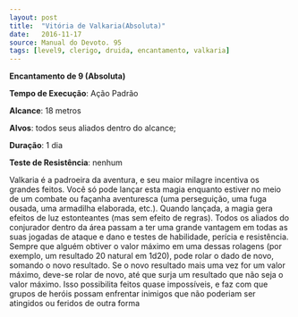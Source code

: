 ```yaml
---
layout: post
title:  "Vitória de Valkaria(Absoluta)"
date:   2016-11-17
source: Manual do Devoto. 95
tags: [level9, clerigo, druida, encantamento, valkaria]
---
```


**Encantamento de 9 (Absoluta)**

**Tempo de Execução**: Ação Padrão

**Alcance**: 18 metros

**Alvos**: todos seus aliados dentro do alcance;

**Duração**: 1 dia

**Teste de Resistência**: nenhum

Valkaria é a padroeira da aventura, e seu maior milagre incentiva os grandes feitos. Você só pode lançar esta magia enquanto estiver no meio de um combate ou façanha aventuresca (uma perseguição, uma fuga ousada, uma armadilha elaborada, etc.). Quando lançada, 
a magia gera efeitos de luz estonteantes (mas sem efeito de regras).
Todos os aliados do conjurador dentro da área passam a ter uma grande vantagem em todas as suas jogadas de ataque e dano e testes de habilidade, perícia e resistência. Sempre que alguém obtiver o valor máximo em uma dessas rolagens (por exemplo, um resultado 20 natural em 1d20), pode rolar o dado de novo, somando o novo resultado. Se o novo resultado mais uma vez for um valor máximo, deve-se rolar de novo, até que surja um resultado que não seja o valor máximo. 
Isso possibilita feitos quase impossíveis, e faz com que grupos de heróis possam enfrentar inimigos que não poderiam ser atingidos ou feridos de outra forma